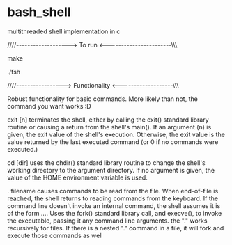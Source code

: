bash_shell
==========

multithreaded shell implementation in c

////-------------------> To run <-----------------------\\\\\

make

./fsh

////-----------------> Functionality <-------------------\\\\\

Robust functionality for basic commands. More likely than not, the command you want works :D

exit [n] terminates the shell, either by calling the exit() standard 
library routine or causing a return from the shell's main(). 
If an argument (n) is given, the exit value of 
the shell's execution. Otherwise, the exit value is the value 
returned by the last executed command (or 0 if no commands were executed.)


cd [dir] uses the chdir() standard library routine to change the shell's 
working directory to the argument directory. If no argument is given, 
the value of the HOME environment variable is used.


. filename causes commands to be read from the file. When end-of-file is 
reached, the shell returns to reading commands from the keyboard.
If the command line doesn't invoke an internal command, the shell assumes 
it is of the form <executable name> <arg0> <arg1> .... <argN>
Uses the fork() standard library call, and execve(), 
to invoke the executable, passing it any command line arguments.
the "." works recursively for files. If there is a nested "." command in a file,
it will fork and execute those commands as well
